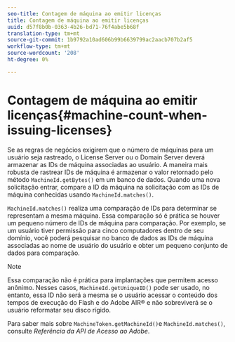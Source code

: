 ```yaml
---
seo-title: Contagem de máquina ao emitir licenças
title: Contagem de máquina ao emitir licenças
uuid: d57f8b0b-0363-4b26-bd71-76f4abe5b68f
translation-type: tm+mt
source-git-commit: 1b9792a10ad606b99b6639799ac2aacb707b2af5
workflow-type: tm+mt
source-wordcount: '208'
ht-degree: 0%

---
```



# Contagem de máquina ao emitir licenças{#machine-count-when-issuing-licenses}

Se as regras de negócios exigirem que o número de máquinas para um usuário seja rastreado, o License Server ou o Domain Server deverá armazenar as IDs de máquina associadas ao usuário. A maneira mais robusta de rastrear IDs de máquina é armazenar o valor retornado pelo método `MachineId.getBytes()` em um banco de dados. Quando uma nova solicitação entrar, compare a ID da máquina na solicitação com as IDs de máquina conhecidas usando `MachineId.matches()`.

`MachineId.matches()` realiza uma comparação de IDs para determinar se representam a mesma máquina. Essa comparação só é prática se houver um pequeno número de IDs de máquina para comparação. Por exemplo, se um usuário tiver permissão para cinco computadores dentro de seu domínio, você poderá pesquisar no banco de dados as IDs de máquina associadas ao nome de usuário do usuário e obter um pequeno conjunto de dados para comparação.

>[!NOTE]
>
>Essa comparação não é prática para implantações que permitem acesso anônimo. Nesses casos, `MachineId.getUniqueID()` pode ser usado, no entanto, essa ID não será a mesma se o usuário acessar o conteúdo dos tempos de execução do Flash e do Adobe AIR® e não sobreviverá se o usuário reformatar seu disco rígido.

Para saber mais sobre `MachineToken.getMachineId()`e `MachineId.matches()`, consulte *Referência da API de Acesso ao Adobe*.

